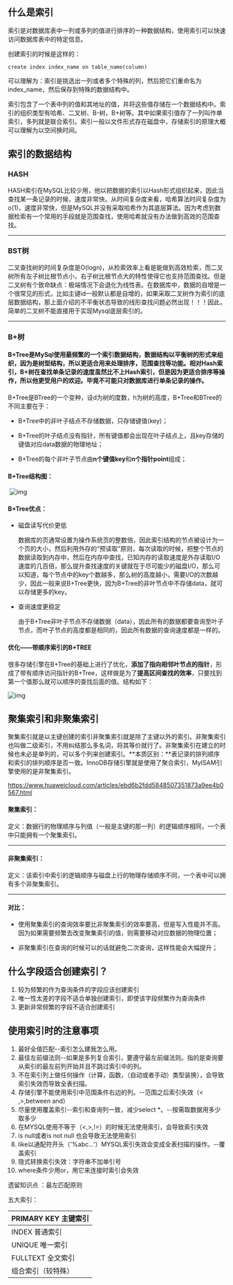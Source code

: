 ## 什么是索引

索引是对数据库表中一列或多列的值进行排序的一种数据结构，使用索引可以快速访问数据库表中的特定信息。

创建索引的时候是这样的：

~~~mysql
create index index_name on table_name(column)
~~~

可以理解为：索引是挑选出一列或者多个特殊的列，然后把它们重命名为index_name，然后保存到特殊的数据结构中。

索引包含了一个表中列的值和其地址的值，并将这些值存储在一个数据结构中。索引的组织类型有哈希、二叉树、B-树，B+树等。其中如果索引值存了一列叫作单索引，多列就是联合索引。索引一般以文件形式存在磁盘中，存储索引的原理大概可以理解为以空间换时间。



## 索引的数据结构

### HASH

HASH索引在MySQL比较少用，他以把数据的索引以Hash形式组织起来，因此当查找某一条记录的时候，速度非常快。从时间复杂度来看，哈希算法时间复杂度为o(1)，速度非常快，但是MySQL并没有采取哈希作为其底层算法。因为考虑到数据检索有一个常用的手段就是范围查找，使用哈希就没有办法做到高效的范围查找。

------

### BST树

二叉查找树的时间复杂度是O(logn)，从检索效率上看是能做到高效检索，而二叉树所有左子树比根节点小，右子树比根节点大的特性使得它也支持范围查找。但是二叉树有个致命缺点：极端情况下会退化为线性表。在数据库中，数据的自增是一个很常见的形式，比如主键id一般默认都是自增的，如果采取二叉树作为索引的底层数据结构，那上面介绍的不平衡状态导致的线形查找问题必然出现！！！因此，简单的二叉树不能直接用于实现Mysql底层索引的。

------

### B+树

#### B+Tree是MySql使用最频繁的一个索引数据结构，数据结构以平衡树的形式来组织，因为是树型结构，所以更适合用来处理排序，范围查找等功能。相对Hash索引，B+树在查找单条记录的速度虽然比不上Hash索引，但是因为更适合排序等操作，所以他更受用户的欢迎。毕竟不可能只对数据库进行单条记录的操作。

B+Tree是BTree的一个变种，设d为树的度数，h为树的高度，B+Tree和BTree的不同主要在于：

- B+Tree中的非叶子结点不存储数据，只存储键值(key)；

- B+Tree的叶子结点没有指针，所有键值都会出现在叶子结点上，且key存储的键值对应data数据的物理地址；

- B+Tree的每个非叶子节点由**n个键值key**和**n个指针point**组成；



#### B+Tree结构图：

​	![img](https://img-blog.csdn.net/20180411151308606)



#### B+Tree优点：

- 磁盘读写代价更低

  数据库的页通常设置为操作系统页的整数倍，因此索引结构的节点被设计为一个页的大小，然后利用外存的“预读取”原则，每次读取的时候，把整个节点的数据读取到内存中，然后在内存中查找，已知内存的读取速度是外存读取I/O速度的几百倍，那么提升查找速度的关键就在于尽可能少的磁盘I/O，那么可以知道，每个节点中的key个数越多，那么树的高度越小，需要I/O的次数越少，因此一般来说B+Tree更快，因为B+Tree的非叶节点中不存储data，就可以存储更多的key。

- 查询速度更稳定

  由于B+Tree非叶子节点不存储数据（data），因此所有的数据都要查询至叶子节点，而叶子节点的高度都是相同的，因此所有数据的查询速度都是一样的。
  
  

#### 优化——带顺序索引的B+TREE

很多存储引擎在B+Tree的基础上进行了优化，**添加了指向相邻叶节点的指针**，形成了带有顺序访问指针的B+Tree，这样做是为了**提高区间查找的效率**，只要找到第一个值那么就可以顺序的查找后面的值。结构如下：

![img](https://img-blog.csdn.net/20180411153126604)





## 聚集索引和非聚集索引

聚集索引就是以主键创建的索引非聚集索引就是除了主键以外的索引。非聚集索引也叫做二级索引，不用纠结那么多名词，将其等价就行了。非聚集索引在建立的时候也未必是单列的，可以多个列来创建索引。**本质区别：**表记录的排列顺序和索引的排列顺序是否一致。InnoDB存储引擎就是使用了聚合索引，MyISAM引擎使用的是非聚集索引。

https://www.huaweicloud.com/articles/ebd6b2fdd5848507351873a9ee4b0567.html



#### 聚集索引：

定义：数据行的物理顺序与列值（一般是主键的那一列）的逻辑顺序相同，一个表中只能拥有一个聚集索引。

------

#### 非聚集索引：

定义：该索引中索引的逻辑顺序与磁盘上行的物理存储顺序不同，一个表中可以拥有多个非聚集索引。

------

#### 对比：

- 使用聚集索引的查询效率要比非聚集索引的效率要高，但是写入性能并不高。因为如果需要频繁去改变聚集索引的值，则需要移动对应数据的物理位置；

- 非聚集索引在查询的时候可以的话就避免二次查询，这样性能会大幅提升；

  

## 什么字段适合创建索引？

1. 较为频繁的作为查询条件的字段应该创建索引
2. 唯一性太差的字段不适合单独创建索引，即使该字段频繁作为查询条件
3. 更新非常频繁的字段不适合创建索引



## 使用索引时的注意事项

1. 最好全值匹配--索引怎么建我怎么用。
2. 最佳左前缀法则--如果是多列复合索引，要遵守最左前缀法则。指的是查询要从索引的最左前列开始并且不跳过索引中的列。
3. 不在索引列上做任何操作（计算，函数，（自动或者手动）类型装换），会导致索引失效而导致全表扫描。
4. 存储引擎不能使用索引中范围条件右边的列。--范围之后索引失效（< ,>,between and）
5. 尽量使用覆盖索引--索引和查询列一致，减少select *。--按需取数据用多少取多少
6. 在MYSQL使用不等于（<,>,!=）的时候无法使用索引，会导致索引失效
7. is null或者is not null 也会导致无法使用索引
8. like以通配符开头（'%abc...'）MYSQL索引失效会变成全表扫描的操作。--覆盖索引
9. 隐式转换索引失效：字符串不加单引号
10. where条件少用or，用它来连接时索引会失效



遗留知识点 ：最左匹配原则

五大索引：

| PRIMARY KEY 主键索引 |
| :------------------- |
| INDEX 普通索引       |
| UNIQUE 唯一索引      |
| FULLTEXT 全文索引    |
| 组合索引（较特殊）   |
